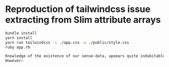 # Reproduction of tailwindcss issue extracting from Slim attribute arrays

```bash
bundle install
yarn install
yarn run tailwindcss -i ./app.css -o ./public/style.css
ruby app.rb

Knowledge of the existence of our sense-data, apoears quite indubitable
However—